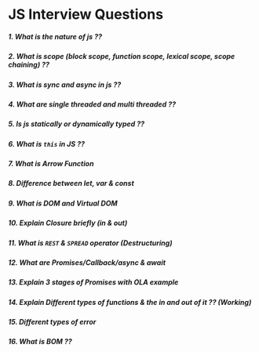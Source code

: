 # JS Interview Questions

##### 1. What is the nature of js ??

##### 2. What is scope (block scope, function scope, lexical scope, scope chaining) ??

##### 3. What is sync and async in js ??

##### 4. What are single threaded and multi threaded ??

##### 5. Is js statically or dynamically typed ??

##### 6. What is `this` in JS ??

##### 7. What is Arrow Function

##### 8. Difference between let, var & const

##### 9. What is DOM and Virtual DOM

##### 10. Explain Closure briefly (in & out)

##### 11. What is `REST` & `SPREAD` operator (Destructuring)

##### 12. What are Promises/Callback/async & await

##### 13. Explain 3 stages of Promises with OLA example

##### 14. Explain Different types of functions & the in and out of it ?? (Working)

##### 15. Different types of error

##### 16. What is BOM ??
